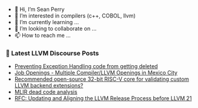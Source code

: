 - 👋 Hi, I’m Sean Perry
- 👀 I’m interested in compilers (c++, COBOL, llvm)
- 🌱 I’m currently learning ...
- 💞️ I’m looking to collaborate on ...
- 📫 How to reach me ...

<!---
s66perry/s66perry is a ✨ special ✨ repository because its `README.md` (this file) appears on your GitHub profile.
You can click the Preview link to take a look at your changes.
--->
### 📕 Latest LLVM Discourse Posts

<!-- DISCOURSE-LLVM:START -->
- [Preventing Exception Handling code from getting deleted](https://discourse.llvm.org/t/preventing-exception-handling-code-from-getting-deleted/86519#post_2)
- [Job Openings - Multiple Compiler/LLVM Openings in Mexico City](https://discourse.llvm.org/t/job-openings-multiple-compiler-llvm-openings-in-mexico-city/86159#post_2)
- [Recommended open-source 32-bit RISC-V core for validating custom LLVM backend extensions?](https://discourse.llvm.org/t/recommended-open-source-32-bit-risc-v-core-for-validating-custom-llvm-backend-extensions/86523#post_1)
- [MLIR dead code analysis](https://discourse.llvm.org/t/mlir-dead-code-analysis/67568#post_9)
- [RFC: Updating and Aligning the LLVM Release Process before LLVM 21](https://discourse.llvm.org/t/rfc-updating-and-aligning-the-llvm-release-process-before-llvm-21/86493#post_5)
<!-- DISCOURSE-LLVM:END -->
